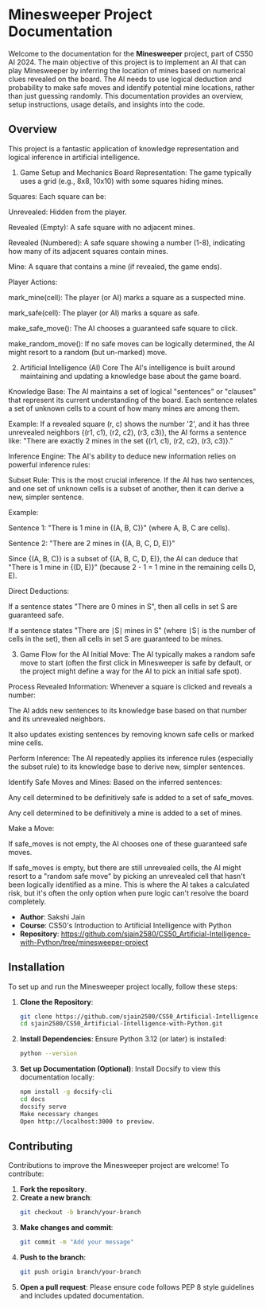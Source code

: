 # Minesweeper Project Documentation

Welcome to the documentation for the **Minesweeper** project, part of CS50 AI 2024. The main objective of this project is to implement an AI that can play Minesweeper by inferring the location of mines based on numerical clues revealed on the board. The AI needs to use logical deduction and probability to make safe moves and identify potential mine locations, rather than just guessing randomly.
This documentation provides an overview, setup instructions, usage details, and insights into the code.


## Overview

This project is a fantastic application of knowledge representation and logical inference in artificial intelligence.

1. Game Setup and Mechanics
Board Representation: The game typically uses a grid (e.g., 8x8, 10x10) with some squares hiding mines.

Squares: Each square can be:

Unrevealed: Hidden from the player.

Revealed (Empty): A safe square with no adjacent mines.

Revealed (Numbered): A safe square showing a number (1-8), indicating how many of its adjacent squares contain mines.

Mine: A square that contains a mine (if revealed, the game ends).

Player Actions:

mark_mine(cell): The player (or AI) marks a square as a suspected mine.

mark_safe(cell): The player (or AI) marks a square as safe.

make_safe_move(): The AI chooses a guaranteed safe square to click.

make_random_move(): If no safe moves can be logically determined, the AI might resort to a random (but un-marked) move.

2. Artificial Intelligence (AI) Core
The AI's intelligence is built around maintaining and updating a knowledge base about the game board.

Knowledge Base: The AI maintains a set of logical "sentences" or "clauses" that represent its current understanding of the board. Each sentence relates a set of unknown cells to a count of how many mines are among them.

Example: If a revealed square (r, c) shows the number '2', and it has three unrevealed neighbors {(r1, c1), (r2, c2), (r3, c3)}, the AI forms a sentence like: "There are exactly 2 mines in the set {(r1, c1), (r2, c2), (r3, c3)}."

Inference Engine: The AI's ability to deduce new information relies on powerful inference rules:

Subset Rule: This is the most crucial inference. If the AI has two sentences, and one set of unknown cells is a subset of another, then it can derive a new, simpler sentence.

Example:

Sentence 1: "There is 1 mine in {(A, B, C)}" (where A, B, C are cells).

Sentence 2: "There are 2 mines in {(A, B, C, D, E)}"

Since {(A, B, C)} is a subset of {(A, B, C, D, E)}, the AI can deduce that "There is 1 mine in {(D, E)}" (because 2 - 1 = 1 mine in the remaining cells D, E).

Direct Deductions:

If a sentence states "There are 0 mines in S", then all cells in set S are guaranteed safe.

If a sentence states "There are ∣S∣ mines in S" (where ∣S∣ is the number of cells in the set), then all cells in set S are guaranteed to be mines.

3. Game Flow for the AI
Initial Move: The AI typically makes a random safe move to start (often the first click in Minesweeper is safe by default, or the project might define a way for the AI to pick an initial safe spot).

Process Revealed Information: Whenever a square is clicked and reveals a number:

The AI adds new sentences to its knowledge base based on that number and its unrevealed neighbors.

It also updates existing sentences by removing known safe cells or marked mine cells.

Perform Inference: The AI repeatedly applies its inference rules (especially the subset rule) to its knowledge base to derive new, simpler sentences.

Identify Safe Moves and Mines: Based on the inferred sentences:

Any cell determined to be definitively safe is added to a set of safe_moves.

Any cell determined to be definitively a mine is added to a set of mines.

Make a Move:

If safe_moves is not empty, the AI chooses one of these guaranteed safe moves.

If safe_moves is empty, but there are still unrevealed cells, the AI might resort to a "random safe move" by picking an unrevealed cell that hasn't been logically identified as a mine. This is where the AI takes a calculated risk, but it's often the only option when pure logic can't resolve the board completely.


- **Author**: Sakshi Jain
- **Course**: CS50's Introduction to Artificial Intelligence with Python
- **Repository**: https://github.com/sjain2580/CS50_Artificial-Intelligence-with-Python/tree/minesweeper-project

## Installation

To set up and run the Minesweeper project locally, follow these steps:

1. **Clone the Repository**:
   ```bash
   git clone https://github.com/sjain2580/CS50_Artificial-Intelligence-with-Python.git
   cd sjain2580/CS50_Artificial-Intelligence-with-Python.git

2. **Install Dependencies**:
   Ensure Python 3.12 (or later) is installed:
   ```bash
   python --version

3. **Set up Documentation (Optional)**: 
   Install Docsify to view this documentation locally:
   ```bash
   npm install -g docsify-cli
   cd docs
   docsify serve
   Make necessary changes
   Open http://localhost:3000 to preview.


## Contributing
Contributions to improve the Minesweeper project are welcome! To contribute:

1. **Fork the repository**.
2. **Create a new branch**:
   ```bash
   git checkout -b branch/your-branch

3. **Make changes and commit**:
   ```bash
   git commit -m "Add your message"

4. **Push to the branch**:
   ```bash
   git push origin branch/your-branch

5. **Open a pull request**:
   Please ensure code follows PEP 8 style guidelines and includes updated documentation.

